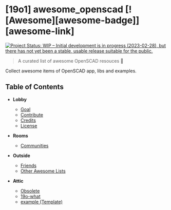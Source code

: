 # [19o1] awesome_openscad [![Awesome][awesome-badge]][awesome-link]

[![Project Status: WIP – Initial development is in progress (2023-02-28), but there has not yet been a stable, usable release suitable for the public.](https://www.repostatus.org/badges/latest/wip.svg)](https://www.repostatus.org/#wip)

> A curated list of awesome OpenSCAD resouces :tada:

Collect awesome items of OpenSCAD app, libs and examples.

## Table of Contents

- **Lobby**
  - [Goal](#goal)
  - [Contribute](./lobby/contribute.md)
  - [Credits](./lobby/credits.md)
  - [License](./lobby/copyright.md)

- **Rooms**
  - [Communities](./rooms/communities.md)

- **Outside**
  - [Friends](./garden/friends-of-openscad.md)
  - [Other Awesome Lists](./garden/other-lists.md)

- **Attic**
  - [Obsolete](./attic/obsolete.md)
  - [19o-what](./attic/19o1_what.md)
  - [example (Template)](./attic/example.md)

